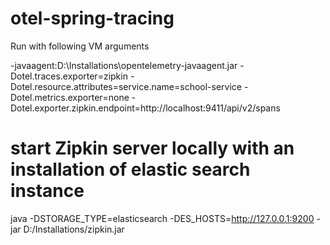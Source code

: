 # otel-spring-tracing
 
Run with following VM arguments

-javaagent:D:\Installations\opentelemetry-javaagent.jar 
-Dotel.traces.exporter=zipkin 
-Dotel.resource.attributes=service.name=school-service 
-Dotel.metrics.exporter=none
-Dotel.exporter.zipkin.endpoint=http://localhost:9411/api/v2/spans

# start Zipkin server locally with an installation of elastic search instance

java -DSTORAGE_TYPE=elasticsearch -DES_HOSTS=http://127.0.0.1:9200 -jar D:/Installations/zipkin.jar

